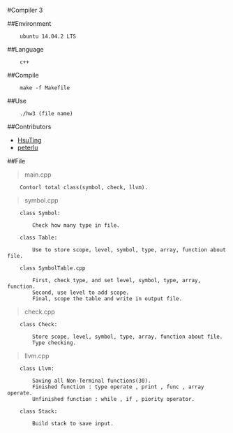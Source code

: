 #Compiler 3

##Environment

```
	ubuntu 14.04.2 LTS
```

##Language

```
	c++
```

##Compile

```
	make -f Makefile
```

##Use

```
	./hw3 (file name)
```

##Contributors

- [HsuTing](https://github.com/HsuTing)
- [peterlu](https://github.com/peterlu14)

##File

> main.cpp
```
	Contorl total class(symbol, check, llvm).
```


> symbol.cpp
```
	class Symbol:

		Check how many type in file.

	class Table:

		Use to store scope, level, symbol, type, array, function about file.

	class SymbolTable.cpp

		First, check type, and set level, symbol, type, array, function.
		Second, use level to add scope.
		Final, scope the table and write in output file.
```


> check.cpp
```
	class Check:
		
		Store scope, level, symbol, type, array, function about file.
		Type checking.
```


> llvm.cpp
```
	class Llvm:
		
		Saving all Non-Terminal functions(30).
		Finished function : type operate , print , func , array operate.
		Unfinished function : while , if , piority operator.

	class Stack:
		
		Build stack to save input.
```
